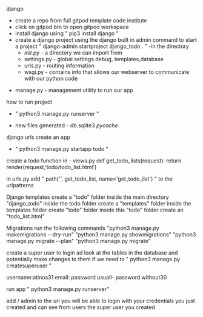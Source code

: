 django 
- create a repo from full gitpod template code institute
- click on gitpod btn to open gitpod workspace
- install django using " pip3 install django "
- create a django project using the django built in admin command to start a project " django-admin startproject django_todo . "
-in the directory
  * _init_.py  - a directory we can import from
  * settings.py  - global settings debug, templates,database
  * urls.py  - routing information
  * wsgi.py   - contains info that allows our webserver to communicate with our python code
* manage.py   - management utility to run our app

how to run project 
* " python3 manage.py runserver "
 - new files generated - db.sqlite3  _pycache_

django urls
create an app 
- " python3 manage.py startapp todo "

create a todo function in - views.py
def get_todo_lists(request):
    return render(request,'todo/todo_list.html')

in urls.py
 add " path('', get_todo_list, name='get_todo_list') "  to the urlpatterns

Django templates
create a "todo" folder  inside the main directory "django_todo"
inside the todo folder create a "templates" folder
inside the templates folder create "todo" folder
inside this "todo" folder create an "todo_list.html"

Migrations
run the following commands
"python3 manage.py makemigrations --dry-run"
"python3 manage.py showmigrations"
"python3 manage.py migrate --plan"
"python3 manage.py migrate"

create a super user to login ad look at the tables in the database and potentially make changes to them if we need to
" python3 manage.py createsuperuser "

username:atinos31
email:
password usuall- password without30

run app " python3 manage.py runserver"

add / admin to the url
you will be able to login
with your credentials you just created and can see from users the super user you created
